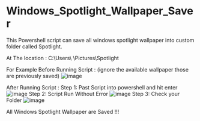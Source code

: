 # Windows_Spotlight_Wallpaper_Saver

This Powershell script can save all windows spotlight wallpaper into custom folder called Spotlight.

At The location : C:\Users\ <System User>\Pictures\Spotlight
 
For Example Before Running Script : (ignore the available wallpaper those are previously saved)
![image](https://user-images.githubusercontent.com/93309121/157015801-3fb63745-1aa4-4a70-8c33-f9c34f4ceecc.png)

After Running Script :
Step 1: Past Script into powershell and hit enter
  ![image](https://user-images.githubusercontent.com/93309121/157016413-3d32adbd-3cf3-4aed-bb72-60d434913dba.png)
Step 2: Script Run Without Error 
  ![image](https://user-images.githubusercontent.com/93309121/157016483-1017b0b0-5760-446a-8d6d-a77548ec8c9e.png)
Step 3: Check your Folder
  ![image](https://user-images.githubusercontent.com/93309121/157016798-b6e2c604-79a2-4d86-a3c1-8e800aa6b4e3.png)

  All Windows Spotlight Wallpaper are Saved !!!


